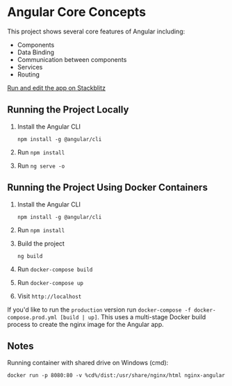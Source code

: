 # Angular Core Concepts

This project shows several core features of Angular including:

* Components
* Data Binding
* Communication between components
* Services
* Routing

<a href="https://stackblitz.com/github/DanWahlin/Angular-Core-Concepts" target="_blank">Run and edit the app on Stackblitz</a>

## Running the Project Locally

1. Install the Angular CLI

    `npm install -g @angular/cli`

1. Run `npm install` 

1. Run `ng serve -o`


## Running the Project Using Docker Containers

1. Install the Angular CLI

    `npm install -g @angular/cli`

1. Run `npm install`

1. Build the project

    `ng build`

1. Run `docker-compose build`

1. Run `docker-compose up`

1. Visit `http://localhost`

If you'd like to run the `production` version run `docker-compose -f docker-compose.prod.yml [build | up]`. This uses a multi-stage Docker build process to create the nginx image for the Angular app.

## Notes

Running container with shared drive on Windows (cmd):

`docker run -p 8080:80 -v %cd%/dist:/usr/share/nginx/html nginx-angular`